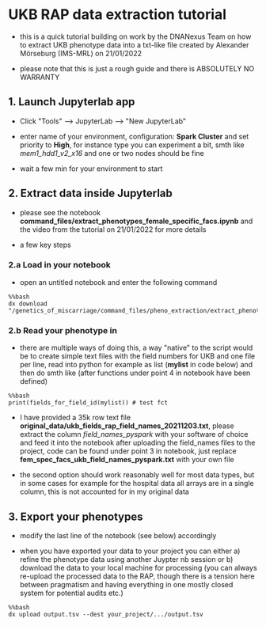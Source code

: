 # UKB RAP data extraction tutorial

- this is a quick tutorial building on work by the DNANexus Team on how to extract UKB phenotype data into a txt-like file created by Alexander Mörseburg (IMS-MRL) on 21/01/2022

- please note that this is just a rough guide and there is ABSOLUTELY NO WARRANTY


## 1. Launch Jupyterlab app
- Click "Tools" --> JupyterLab --> "New JupyterLab"

- enter name of your environment, configuration: **Spark Cluster** and set priority to **High**, for instance type you can experiment a bit, smth like *mem1_hdd1_v2_x16* and one or two nodes should be fine

- wait a few min for your environment to start

## 2. Extract data inside Jupyterlab

- please see the notebook **command_files/extract_phenotypes_female_specific_facs.ipynb** and the video from the tutorial on 21/01/2022 for more details

- a few key steps

### 2.a Load in your notebook

- open an untitled notebook and enter the following command


```{python dummychunk, echo = TRUE, eval = FALSE}
%%bash
dx download "/genetics_of_miscarriage/command_files/pheno_extraction/extract_phenotypes_miscarriage_genetics.ipynb"
```

### 2.b Read your phenotype in

- there are multiple ways of doing this, a way "native" to the script would be to create simple text files with the field numbers for UKB and one file per line, read into python for example as list (**mylist** in code below) and then do smth like (after functions under point 4 in notebook have been defined)

```{python dummychunk2, echo = TRUE, eval = FALSE}
%%bash
print(fields_for_field_id(mylist)) # test fct
```

- I have provided a 35k row text file **original_data/ukb_fields_rap_field_names_20211203.txt**, please extract the column *field_names_pyspark* with your software of choice and feed it into the notebook after uploading the field_names files to the project, code can be found under point 3 in notebook, just replace **fem_spec_facs_ukb_field_names_pyspark.txt** with your own file

- the second option should work reasonably well for most data types, but in some cases for example for the hospital data all arrays are in a single column, this is not accounted for in my original data

## 3. Export your phenotypes

- modify the last line of the notebook (see below) accordingly

- when you have exported your data to your project you can either a) refine the phenotype data using another Juypter nb session or b) download the data to your local machine for processing (you can always re-upload the processed data to the RAP, though there is a tension here between pragmatism and having everything in one mostly closed system for potential audits etc.)

```{python dummychunk3, echo = TRUE, eval = FALSE}
%%bash
dx upload output.tsv --dest your_project/.../output.tsv
```
